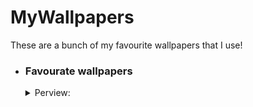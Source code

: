 # MyWallpapers
These are a bunch of my favourite wallpapers that I use!


  * <div>
    <h3>Favourate wallpapers</h3>
    <details>
      <summary>Perview: </summary>
      
      <img src="https://github.com/ToxicWaveHD/MyWallpapers/blob/main/Best/anna-kovalova-OEyw-6ZDR-U-unsplash.jpg" align="center" width="600px"/>
      <br></br>

      <img src="https://github.com/ToxicWaveHD/MyWallpapers/blob/main/Best/bg3.jpg" align="center" width="600px"/>
      <br></br>

      <img src="https://github.com/ToxicWaveHD/MyWallpapers/blob/main/Best/pexels-satoshi-hirayama-4058530.jpg" align="center" width="600px"/>
      <br></br>

      <img src="https://github.com/ToxicWaveHD/MyWallpapers/blob/main/Best/qp642v47scyb1.jpg" align="center" width="600px"/>
      <br></br>

      <img src="https://github.com/ToxicWaveHD/MyWallpapers/blob/main/Best/someleaves.jpg" align="center" width="600px"/>
      <br></br>
      
  </details>
  </div>
